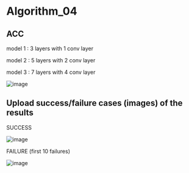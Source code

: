 # Algorithm_04

## ACC 

model 1 : 3 layers with 1 conv layer

model 2 : 5 layers with 2 conv layer

model 3 : 7 layers with 4 conv layer

![image](https://user-images.githubusercontent.com/80568500/173240363-fa5515b4-9d53-4af5-94bd-6187880d9f70.png)


## Upload success/failure cases (images) of the results

SUCCESS 

![image](https://user-images.githubusercontent.com/80568500/173238751-63d4bbcb-cfa5-495f-9c1e-e155ecf6c206.png)

FAILURE (first 10 failures)

![image](https://user-images.githubusercontent.com/80568500/173238801-f206567e-7ff2-4140-be56-04f69ed7fe68.png)

